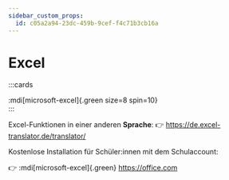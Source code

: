 ```yaml
---
sidebar_custom_props:
  id: c05a2a94-23dc-459b-9cef-f4c71b3cb16a
---
```

# Excel

:::cards
<div style={{display: 'flex', justifyContent: 'center'}}>
:mdi[microsoft-excel]{.green size=8 spin=10}
</div>
:::

Excel-Funktionen in einer anderen **Sprache**: 👉 https://de.excel-translator.de/translator/

Kostenlose Installation für Schüler:innen mit dem Schulaccount:

👉 :mdi[microsoft-excel]{.green} https://office.com
